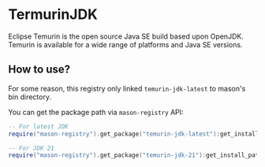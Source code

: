 # TermurinJDK

Eclipse Temurin is the open source Java SE build based upon OpenJDK. Temurin is
available for a wide range of platforms and Java SE versions.

## How to use?

For some reason, this registry only linked `temurin-jdk-latest` to mason's bin
directory.

You can get the package path via `mason-registry` API:

```lua
-- For latest JDK
require("mason-registry").get_package("temurin-jdk-latest"):get_install_path()

-- For JDK 21
require("mason-registry").get_package("temurin-jdk-21"):get_install_path()
```
